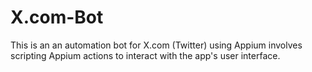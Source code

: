 # X.com-Bot
This is an an automation bot for X.com (Twitter) using Appium involves scripting Appium actions to interact with the app's user interface.
